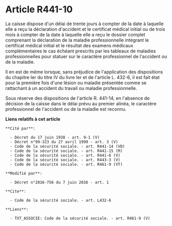 # Article R441-10

La caisse dispose d'un délai de trente jours à compter de la date à laquelle elle a reçu la déclaration d'accident et le
certificat médical initial ou de trois mois à compter de la date à laquelle elle a reçu le dossier complet comprenant la
déclaration de la maladie professionnelle intégrant le certificat médical initial et le résultat des examens médicaux
complémentaires le cas échéant prescrits par les tableaux de maladies professionnelles pour statuer sur le caractère
professionnel de l'accident ou de la maladie. 

Il en est de même lorsque, sans préjudice de l'application des dispositions du chapitre Ier du titre IV du livre Ier et de
l'article L. 432-6, il est fait état pour la première fois d'une lésion ou maladie présentée comme se rattachant à un
accident du travail ou maladie professionnelle. 

Sous réserve des dispositions de l'article R. 441-14, en l'absence de décision de la caisse dans le délai prévu au premier
alinéa, le caractère professionnel de l'accident ou de la maladie est reconnu.

**Liens relatifs à cet article**

	**Cité par**:

	  - Décret du 17 juin 1938 - art. 9-1 (V)
	  - Décret n°99-323 du 27 avril 1999 - art. 3 (V)
	  - Code de la sécurité sociale. - art. R441-14 (VD)
	  - Code de la sécurité sociale. - art. R441-15 (M)
	  - Code de la sécurité sociale. - art. R441-6 (V)
	  - Code de la sécurité sociale. - art. R443-3 (V)
	  - Code de la sécurité sociale. - art. R461-9 (VT)

	**Modifié par**:

	  - Décret n°2016-756 du 7 juin 2016 - art. 1

	**Cite**:

	  - Code de la sécurité sociale. - art. L432-6

	**Liens**:

	  - TXT_ASSOCIE: Code de la sécurité sociale. - art. R461-9 (V)
